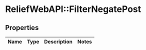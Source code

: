 # ReliefWebAPI::FilterNegatePost

## Properties
Name | Type | Description | Notes
------------ | ------------- | ------------- | -------------


